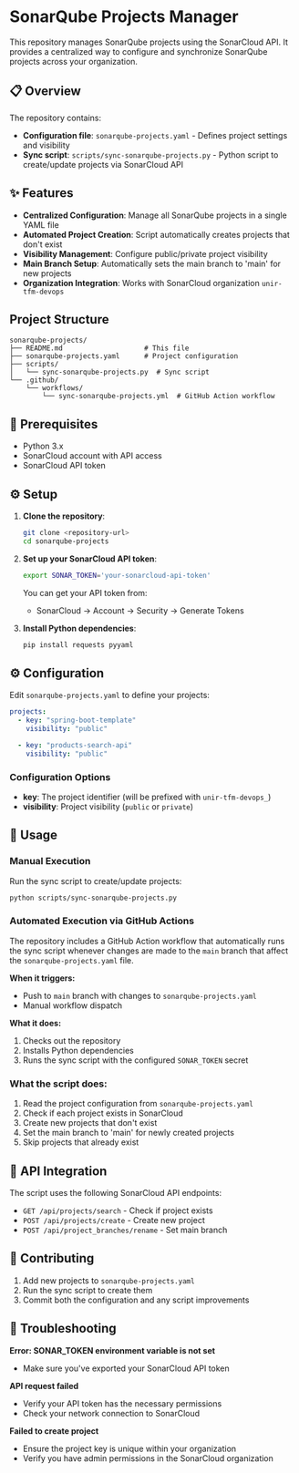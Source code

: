 # SonarQube Projects Manager

This repository manages SonarQube projects using the SonarCloud API. It provides a centralized way to configure and synchronize SonarQube projects across your organization.

## 📋 Overview

The repository contains:
- **Configuration file**: `sonarqube-projects.yaml` - Defines project settings and visibility
- **Sync script**: `scripts/sync-sonarqube-projects.py` - Python script to create/update projects via SonarCloud API

## ✨ Features

- **Centralized Configuration**: Manage all SonarQube projects in a single YAML file
- **Automated Project Creation**: Script automatically creates projects that don't exist
- **Visibility Management**: Configure public/private project visibility
- **Main Branch Setup**: Automatically sets the main branch to 'main' for new projects
- **Organization Integration**: Works with SonarCloud organization `unir-tfm-devops`

## Project Structure

```
sonarqube-projects/
├── README.md                    # This file
├── sonarqube-projects.yaml      # Project configuration
├── scripts/
│   └── sync-sonarqube-projects.py  # Sync script
└── .github/
    └── workflows/
        └── sync-sonarqube-projects.yml  # GitHub Action workflow
```

## 🔧 Prerequisites

- Python 3.x
- SonarCloud account with API access
- SonarCloud API token

## ⚙️ Setup

1. **Clone the repository**:
   ```bash
   git clone <repository-url>
   cd sonarqube-projects
   ```

2. **Set up your SonarCloud API token**:
   ```bash
   export SONAR_TOKEN='your-sonarcloud-api-token'
   ```
   
   You can get your API token from:
   - SonarCloud → Account → Security → Generate Tokens

3. **Install Python dependencies**:
   ```bash
   pip install requests pyyaml
   ```

## ⚙️ Configuration

Edit `sonarqube-projects.yaml` to define your projects:

```yaml
projects:
  - key: "spring-boot-template"
    visibility: "public"

  - key: "products-search-api"
    visibility: "public"
```

### Configuration Options

- **key**: The project identifier (will be prefixed with `unir-tfm-devops_`)
- **visibility**: Project visibility (`public` or `private`)

## 🚀 Usage

### Manual Execution

Run the sync script to create/update projects:

```bash
python scripts/sync-sonarqube-projects.py
```

### Automated Execution via GitHub Actions

The repository includes a GitHub Action workflow that automatically runs the sync script whenever changes are made to the `main` branch that affect the `sonarqube-projects.yaml` file.

**When it triggers:**
- Push to `main` branch with changes to `sonarqube-projects.yaml`
- Manual workflow dispatch

**What it does:**
1. Checks out the repository
2. Installs Python dependencies
3. Runs the sync script with the configured `SONAR_TOKEN` secret

### What the script does:
1. Read the project configuration from `sonarqube-projects.yaml`
2. Check if each project exists in SonarCloud
3. Create new projects that don't exist
4. Set the main branch to 'main' for newly created projects
5. Skip projects that already exist

## 🔌 API Integration

The script uses the following SonarCloud API endpoints:
- `GET /api/projects/search` - Check if project exists
- `POST /api/projects/create` - Create new project
- `POST /api/project_branches/rename` - Set main branch

## 🤝 Contributing

1. Add new projects to `sonarqube-projects.yaml`
2. Run the sync script to create them
3. Commit both the configuration and any script improvements

## 🔧 Troubleshooting

**Error: SONAR_TOKEN environment variable is not set**
- Make sure you've exported your SonarCloud API token

**API request failed**
- Verify your API token has the necessary permissions
- Check your network connection to SonarCloud

**Failed to create project**
- Ensure the project key is unique within your organization
- Verify you have admin permissions in the SonarCloud organization
